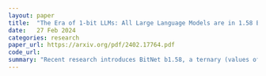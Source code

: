 ```yaml
---
layout: paper
title:  "The Era of 1-bit LLMs: All Large Language Models are in 1.58 Bits"
date:   27 Feb 2024
categories: research
paper_url: https://arxiv.org/pdf/2402.17764.pdf
code_url: 
summary: "Recent research introduces BitNet b1.58, a ternary (values of -1, 0, 1) 1-bit Large Language Model (LLM) that matches traditional full-precision LLMs in performance and perplexity but is significantly more efficient in terms of latency, memory, throughput, and energy. This work establishes a new scaling law and training approach for future high-performance, cost-effective LLMs, while also facilitating the design of specialized hardware optimized for 1-bit LLMs."
---
```


